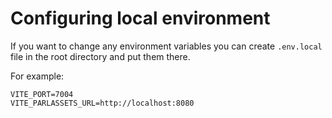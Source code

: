 # Configuring local environment

If you want to change any environment variables you can create `.env.local` file in the root directory and put them there.

For example:

```
VITE_PORT=7004
VITE_PARLASSETS_URL=http://localhost:8080
```
